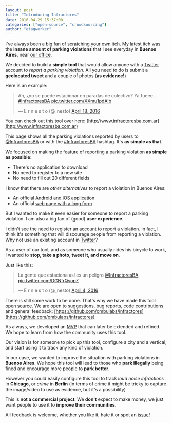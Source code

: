 ```yaml
---
layout: post
title: "Introducing Infractores"
date: 2016-04-29 15:37:00
categories: ["open-source", "crowdsourcing"]
author: "etagwerker"
---
```


I've always been a big fan of [scratching your own itch](https://en.wikipedia.org/wiki/The_Cathedral_and_the_Bazaar#Lessons_for_creating_good_open_source_software). My latest itch was the **insane amount of parking
violations** that I see everyday in **Buenos Aires**, near [our office](https://foursquare.com/v/ombulabs-hq/52f0e47311d25da04d101b62).

We decided to build a **simple tool** that would allow anyone with a [Twitter](https://twitter.com) account to *report a parking violation*. All
you need to do is submit a **geolocated tweet** and a couple of photos
(**as evidence!**)

Here is an example:

<blockquote class="twitter-tweet" data-lang="en"><p lang="es" dir="ltr">Ah, ¿no se puede estacionar en paradas de colectivo? Ya fueee... <a href="https://twitter.com/hashtag/InfractoresBA?src=hash">#InfractoresBA</a> <a href="https://t.co/XXmu1pdAib">pic.twitter.com/XXmu1pdAib</a></p>&mdash; E r n e s t o (@_nesto) <a href="https://twitter.com/_nesto/status/722065061309726720">April 18, 2016</a></blockquote>
<script async src="//platform.twitter.com/widgets.js" charset="utf-8"></script>

You can check out this tool over here: [http://www.infractoresba.com.ar](http://www.infractoresba.com.ar)

This page shows all the parking violations reported by users to
[@InfractoresBA](https://twitter.com/infractoresBA) or with the
[#InfractoresBA](https://twitter.com/search?src=typd&q=%23InfractoresBA) hashtag.
It's **as simple as that**.

<!--more-->

We focused on making the feature of reporting a parking violation **as simple as
possible**:

* There's no application to download
* No need to register to a new site
* No need to fill out 20 different fields

I know that there are *other alternatives* to report a violation in Buenos
Aires:

* An official [Android and iOS application](http://www.buenosaires.gob.ar/aplicacionesmoviles/ba-denuncia-vial)
* An official [web page with a long form](http://www.buenosaires.gob.ar/areas/seguridad_justicia/seguridad_urbana/dgcactyt/formulario_denuncia/denunciavial.php?menu_id=34064)

But I wanted to make it even easier for someone to report a parking violation.
I am also a big fan of (good) **user experience**.

I didn't see the need to register an account to report a violation. In fact,
I think it's something that will discourage people from reporting a violation.
Why not use an existing account in [Twitter](https://twitter.com)?

As a user of our tool, and as someone who usually rides his bicycle to work, I
wanted to **stop, take a photo, tweet it, and move on**.

Just like this:

<blockquote class="twitter-tweet" data-lang="en"><p lang="es" dir="ltr">La gente que estaciona así es un peligro <a href="https://twitter.com/InfractoresBA">@InfractoresBA</a> <a href="https://t.co/DGNfrQvopZ">pic.twitter.com/DGNfrQvopZ</a></p>&mdash; E r n e s t o (@_nesto) <a href="https://twitter.com/_nesto/status/717023979454771201">April 4, 2016</a></blockquote>
<script async src="//platform.twitter.com/widgets.js" charset="utf-8"></script>

There is still some work to be done. That's why we have made this tool
[open source](/blog/tags/open-source/). We are open to suggestions, bug reports, code contributions and general feedback: [https://github.com/ombulabs/infractores](https://github.com/ombulabs/infractores)

As always, we developed an [MVP](https://www.ombulabs.com/blog/tags/mvp) that can
later be extended and refined. We hope to learn from how the community uses
this tool.

Our vision is for someone to pick up this tool, configure a city and a vertical,
and start using it to track any kind of violation.

In our case, we wanted to improve the situation with parking violations in
**Buenos Aires**. We hope this tool will lead to those who **park illegally**
being fined and encourage more people to **park better**.

However you could easily configure this tool to track *loud noise infractions* in
**Chicago**, or *crime* in **Berlin** (in terms of crime it might be tricky to
capture the image/video to use as evidence, but it's a possibility)

This is **not a commercial project**. We **don't** expect to make money, we just
want people to use it to **improve their communities**.

All feedback is welcome, whether you like it, hate it or spot an [issue](https://github.com/ombulabs/infractores/issues)!
